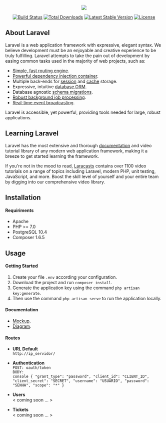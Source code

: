 <p align="center"><img src="https://laravel.com/assets/img/components/logo-laravel.svg"></p>

<p align="center">
<a href="https://travis-ci.org/laravel/framework"><img src="https://travis-ci.org/laravel/framework.svg" alt="Build Status"></a>
<a href="https://packagist.org/packages/laravel/framework"><img src="https://poser.pugx.org/laravel/framework/d/total.svg" alt="Total Downloads"></a>
<a href="https://packagist.org/packages/laravel/framework"><img src="https://poser.pugx.org/laravel/framework/v/stable.svg" alt="Latest Stable Version"></a>
<a href="https://packagist.org/packages/laravel/framework"><img src="https://poser.pugx.org/laravel/framework/license.svg" alt="License"></a>
</p>

## About Laravel

Laravel is a web application framework with expressive, elegant syntax. We believe development must be an enjoyable and creative experience to be truly fulfilling. Laravel attempts to take the pain out of development by easing common tasks used in the majority of web projects, such as:

- [Simple, fast routing engine](https://laravel.com/docs/routing).
- [Powerful dependency injection container](https://laravel.com/docs/container).
- Multiple back-ends for [session](https://laravel.com/docs/session) and [cache](https://laravel.com/docs/cache) storage.
- Expressive, intuitive [database ORM](https://laravel.com/docs/eloquent).
- Database agnostic [schema migrations](https://laravel.com/docs/migrations).
- [Robust background job processing](https://laravel.com/docs/queues).
- [Real-time event broadcasting](https://laravel.com/docs/broadcasting).

Laravel is accessible, yet powerful, providing tools needed for large, robust applications.

## Learning Laravel

Laravel has the most extensive and thorough [documentation](https://laravel.com/docs) and video tutorial library of any modern web application framework, making it a breeze to get started learning the framework.

If you're not in the mood to read, [Laracasts](https://laracasts.com) contains over 1100 video tutorials on a range of topics including Laravel, modern PHP, unit testing, JavaScript, and more. Boost the skill level of yourself and your entire team by digging into our comprehensive video library.

## Installation

#### Requiriments

* Apache
* PHP >= 7.0
* PostgreSQL 10.4
* Composer 1.6.5

## Usage


#### Getting Started

1. Create your file ```.env``` according your configuration.
1. Download the project and run ``` composer install ```.
1. Generate the application key using the command ``` php artisan key:generate ```.
1. Then use the command ``` php artisan serve ``` to run the application locally.

#### Documentation 
* [Mockup](https://marvelapp.com/49ee7cd).
* [Diagram](https://drive.google.com/file/d/1bfwqPzUe41-6qxgvk8_1538o8Q2YfH4W/view?usp=sharing).

#### Routes

 * **URL Default**  
    ``` http://ip_servidor/ ```

* **Authentication**   
    ``` POST: oauth/token ```  
    ``` BODY: ```  
        ```console
            {
              "grant_type": "password",
              "client_id": "CLIENT_ID",
              "client_secret": "SECRET",
              "username": "USUÁRIO",
              "password": "SENHA",
              "scope": "*"
            } 
        ```
* **Users**   
    < coming soon ... >
    
* **Tickets**   
    < coming soon ... >
